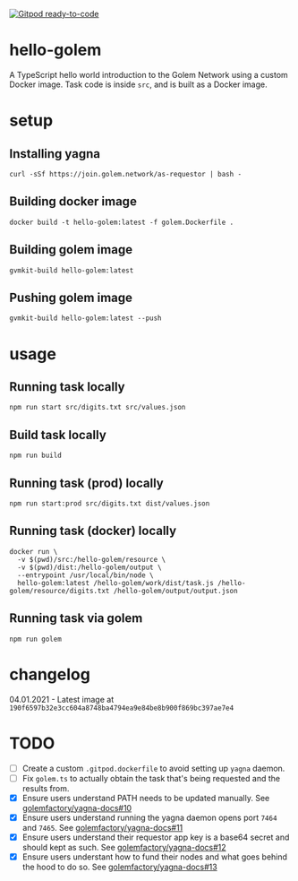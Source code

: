 [![Gitpod ready-to-code](https://img.shields.io/badge/Gitpod-ready--to--code-blue?logo=gitpod)](https://gitpod.io/#https://github.com/jjperezaguinaga/hello-golem)

# hello-golem
A TypeScript hello world introduction to the Golem Network using a custom Docker image. Task code is inside `src`, and is built as a Docker image.

# setup

## Installing yagna

`curl -sSf https://join.golem.network/as-requestor | bash -`

## Building docker image

`docker build -t hello-golem:latest -f golem.Dockerfile .`

## Building golem image

`gvmkit-build hello-golem:latest`

## Pushing golem image

`gvmkit-build hello-golem:latest --push`

# usage

## Running task locally

`npm run start src/digits.txt src/values.json`

## Build task locally

`npm run build`

## Running task (prod) locally

`npm run start:prod src/digits.txt dist/values.json`

## Running task (docker) locally

```
docker run \
  -v $(pwd)/src:/hello-golem/resource \
  -v $(pwd)/dist:/hello-golem/output \
  --entrypoint /usr/local/bin/node \
  hello-golem:latest /hello-golem/work/dist/task.js /hello-golem/resource/digits.txt /hello-golem/output/output.json
```

## Running task via golem

`npm run golem`

# changelog

04.01.2021 - Latest image at `190f6597b32e3cc604a8748ba4794ea9e84be8b900f869bc397ae7e4`

# TODO

- [ ] Create a custom `.gitpod.dockerfile` to avoid setting up `yagna` daemon.
- [ ] Fix `golem.ts` to actually obtain the task that's being requested and the results from.
- [x] Ensure users understand PATH needs to be updated manually. See [golemfactory/yagna-docs#10](https://github.com/golemfactory/yagna-docs/pull/10)
- [x] Ensure users understand running the yagna daemon opens port `7464` and `7465`. See [golemfactory/yagna-docs#11](https://github.com/golemfactory/yagna-docs/pull/11)
- [x] Ensure users understand their requestor app key is a base64 secret and should kept as such. See [golemfactory/yagna-docs#12](https://github.com/golemfactory/yagna-docs/pull/12)
- [x] Ensure users understant how to fund their nodes and what goes behind the hood to do so. See [golemfactory/yagna-docs#13](https://github.com/golemfactory/yagna-docs/pull/13)
